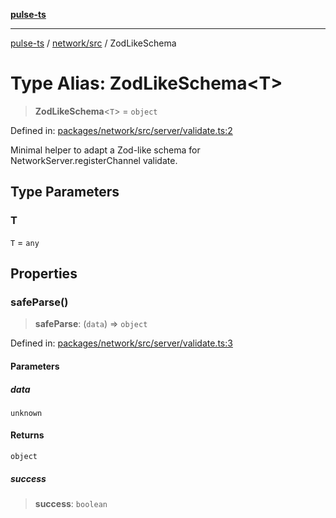 [**pulse-ts**](../../../README.md)

***

[pulse-ts](../../../README.md) / [network/src](../README.md) / ZodLikeSchema

# Type Alias: ZodLikeSchema\<T\>

> **ZodLikeSchema**\<`T`\> = `object`

Defined in: [packages/network/src/server/validate.ts:2](https://github.com/jlehett/pulse-ts/blob/d786433c7cb88fe7c30a7029f46dff58815931cc/packages/network/src/server/validate.ts#L2)

Minimal helper to adapt a Zod-like schema for NetworkServer.registerChannel validate.

## Type Parameters

### T

`T` = `any`

## Properties

### safeParse()

> **safeParse**: (`data`) => `object`

Defined in: [packages/network/src/server/validate.ts:3](https://github.com/jlehett/pulse-ts/blob/d786433c7cb88fe7c30a7029f46dff58815931cc/packages/network/src/server/validate.ts#L3)

#### Parameters

##### data

`unknown`

#### Returns

`object`

##### success

> **success**: `boolean`
